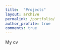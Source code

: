 ```yaml
---
title:  "Projects"
layout: archive
permalink: /portfolio/
author_profile: true
comments: true
---
```


My cv